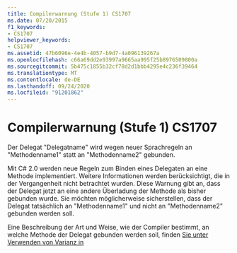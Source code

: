 ```yaml
---
title: Compilerwarnung (Stufe 1) CS1707
ms.date: 07/20/2015
f1_keywords:
- CS1707
helpviewer_keywords:
- CS1707
ms.assetid: 47b6096e-4e4b-4057-b9d7-4a096139267a
ms.openlocfilehash: c66a69dd2e93997a9665aa995f25b8976509800a
ms.sourcegitcommit: 5b475c1855b32cf78d2d1bbb4295e4c236f39464
ms.translationtype: MT
ms.contentlocale: de-DE
ms.lasthandoff: 09/24/2020
ms.locfileid: "91201862"
---
```

# <a name="compiler-warning-level-1-cs1707"></a>Compilerwarnung (Stufe 1) CS1707

Der Delegat "Delegatname" wird wegen neuer Sprachregeln an "Methodenname1" statt an "Methodenname2" gebunden.  
  
 Mit C# 2.0 werden neue Regeln zum Binden eines Delegaten an eine Methode implementiert. Weitere Informationen werden berücksichtigt, die in der Vergangenheit nicht betrachtet wurden. Diese Warnung gibt an, dass der Delegat jetzt an eine andere Überladung der Methode als bisher gebunden wurde. Sie möchten möglicherweise sicherstellen, dass der Delegat tatsächlich an "Methodenname1" und nicht an "Methodenname2" gebunden werden soll.  
  
 Eine Beschreibung der Art und Weise, wie der Compiler bestimmt, an welche Methode der Delegat gebunden werden soll, finden [Sie unter Verwenden von Varianz in](../programming-guide/concepts/covariance-contravariance/using-variance-in-delegates.md)
